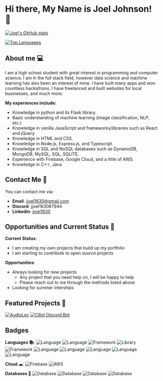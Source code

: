 # Hi there, My Name is Joel Johnson! 👋

<!--
**jjoel1630/jjoel1630** is a ✨ _special_ ✨ repository because its `README.md` (this file) appears on your GitHub profile.

Here are some ideas to get you started:

- 🔭 I’m currently working on ...
- 🌱 I’m currently learning ...
- 👯 I’m looking to collaborate on ...
- 🤔 I’m looking for help with ...
- 💬 Ask me about ...
- 📫 How to reach me: ...
- 😄 Pronouns: ...
- ⚡ Fun fact: ...
-->

[![Joel's GitHub stats](https://github-readme-stats.vercel.app/api?username=jjoel1630&theme=material-palenight&show_icons=true)](https://github.com/anuraghazra/github-readme-stats)

[![Top Languages](https://github-readme-stats.vercel.app/api/top-langs/?username=jjoel1630&theme=material-palenight&show_icons=true)](https://github.com/anuraghazra/github-readme-stats)

## About me 💻

I am a high school student with great interest in programming and computer science. I am in the full stack field, however data science and machine learning has also been an interest of mine. I have built many apps and won countless hackathons. I have freelanced and built websites for local businesses, and much more.

**My experiences include:**
- Knowledge in python and its Flask library.
- Basic understanding of machine learning (image classification, NLP, etc.)
- Knowledge in vanilla JavaScript and frameworks/libraries such as React and jQuery.
- Knowledge in HTML and CSS.
- Knowledge in Node.js, Express.js, and Typescript.
- Knowledge in SQL and NoSQL databases such as DynamoDB, MongoDB, MySQL, SQL, SQLITE.
- Experience with Firebase, Google Cloud, and a little of AWS.
- Knowledge in C++, Java

## Contact Me 📮
You can contact me via:
- **Email**: jjoel1630@gmail.com
- **Discord**: jjoel1630#7944
- **Linkedin**: [jjoel1630](https://www.linkedin.com/in/jjoel1630/)

## Opportunities and Current Status 📁
**Current Status**:
- I am creating my own projects that build up my portfolio
- I am starting to contribute to open source projects

**Opportunities**:
- Always looking for new projects
  - Any project that you need help on, I will be happy to help
  - Please reach out to me through the methods listed above
- Looking for summer interships

## Featured Projects 🥇
[![AudioLec](https://github-readme-stats.vercel.app/api/pin/?username=aryamankukal&repo=AudioLec&theme=material-palenight&show_icons=true)](https://github.com/anuraghazra/github-readme-stats)
[![CBot Discord Bot](https://github-readme-stats.vercel.app/api/pin/?username=jjoel1630&repo=CBot&theme=material-palenight&show_icons=true)](https://github.com/anuraghazra/github-readme-stats)

## Badges
**Languages 📚**:
![Language](https://img.shields.io/badge/Language-JavaScript-blue?style=for-the-badge&logo=JavaScript)
![Language](https://img.shields.io/badge/Language-TypeScript-blue?style=for-the-badge&logo=TypeScript)
![Framework](https://img.shields.io/badge/Language-Nodejs-blue?style=for-the-badge&logo=Javascript)
![Library](https://img.shields.io/badge/Language-React-blue?style=for-the-badge&logo=React)
![Framework](https://img.shields.io/badge/Language-Expressjs-blue?style=for-the-badge&logo=Express)
![Language](https://img.shields.io/badge/Language-HTML-blue?style=for-the-badge&logo=HTML5)
![Language](https://img.shields.io/badge/Language-CSS-blue?style=for-the-badge&logo=CSS3)
![Language](https://img.shields.io/badge/Language-C++-blue?style=for-the-badge)
![Language](https://img.shields.io/badge/Language-Java-blue?style=for-the-badge&logo=Java)
![Language](https://img.shields.io/badge/Language-Python-blue?style=for-the-badge&logo=Python)

**Cloud ☁**:
![Firebase](https://img.shields.io/badge/Language-Firebase-blue?style=for-the-badge&logo=Firebase)
![AWS](https://img.shields.io/badge/Language-AWS-blue?style=for-the-badge&logo=Amazon%20AWS)

**Databases 📄**
![Database](https://img.shields.io/badge/Language-MongoDB-blue?style=for-the-badge&logo=MongoDB)
![Database](https://img.shields.io/badge/Language-DynamoDB-blue?style=for-the-badge&logo=Amazon%20DynamoDB)
![Database](http://img.shields.io/badge/Language-MySQL-blue?style=for-the-badge&logo=MySQL)
![Database](https://img.shields.io/badge/Language-SQLITE-blue?style=for-the-badge&logo=SQLite)
